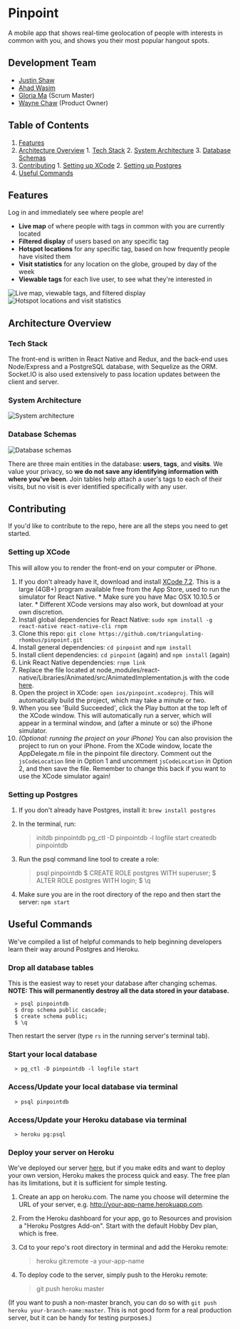 # Pinpoint

  A mobile app that shows real-time geolocation of people with interests in common with you, and shows you their most popular hangout spots.

## Development Team

  * [Justin Shaw](https://github.com/jshaw22)
  * [Ahad Wasim](https://github.com/Ahad-Wasim)
  * [Gloria Ma](https://github.com/gloriama) (Scrum Master)
  * [Wayne Chaw](https://github.com/waynechaw) (Product Owner)

## Table of Contents

  1. [Features](#features)
  2. [Architecture Overview](#architecture-overview)
    1. [Tech Stack](#tech-stack)
    2. [System Architecture](#system-architecture)
    3. [Database Schemas](#database-schemas)
  3. [Contributing](#contributing)
    1. [Setting up XCode](#setting-up-xcode)
    2. [Setting up Postgres](#setting-up-postgres)
  4. [Useful Commands](#useful-commands)

## Features

  Log in and immediately see where people are!

  * **Live map** of where people with tags in common with you are currently located
  * **Filtered display** of users based on any specific tag
  * **Hotspot locations** for any specific tag, based on how frequently people have visited them
  * **Visit statistics** for any location on the globe, grouped by day of the week
  * **Viewable tags** for each live user, to see what they're interested in

![Live map, viewable tags, and filtered display](https://giant.gfycat.com/MisguidedFrightenedAsiaticgreaterfreshwaterclam.gif) ![Hotspot locations and visit statistics](https://fat.gfycat.com/AdmiredLargeJumpingbean.gif)

## Architecture Overview

### Tech Stack
  
  The front-end is written in React Native and Redux, and the back-end uses Node/Express and a PostgreSQL database, with Sequelize as the ORM. Socket.IO is also used extensively to pass location updates between the client and server.

### System Architecture

![System architecture](http://s18.postimg.org/v8xu15vnd/Screen_Shot_2016_02_11_at_8_18_14_PM.png)

### Database Schemas

![Database schemas](http://i.imgur.com/oxvTk9f.png)

  There are three main entities in the database: **users**, **tags**, and **visits**. We value your privacy, so **we do not save any identifying information with where you've been**. Join tables help attach a user's tags to each of their visits, but no visit is ever identified specifically with any user.

## Contributing

  If you'd like to contribute to the repo, here are all the steps you need to get started.

### Setting up XCode

  This will allow you to render the front-end on your computer or iPhone.
  
  1. If you don't already have it, download and install [XCode 7.2](https://itunes.apple.com/us/app/xcode/id497799835). This is a large (4GB+) program available free from the App Store, used to run the simulator for React Native.
    * Make sure you have Mac OSX 10.10.5 or later.
    * Different XCode versions may also work, but download at your own discretion.
  2. Install global dependencies for React Native: `sudo npm install -g react-native react-native-cli rnpm`
  3. Clone this repo: `git clone https://github.com/triangulating-rhombus/pinpoint.git`
  4. Install general dependencies: `cd pinpoint` and `npm install`
  5. Install client dependencies: `cd pinpoint` (again) and `npm install` (again)
  6. Link React Native dependencies: `rnpm link`
  7. Replace the file located at node_modules/react-native/Libraries/Animated/src/AnimatedImplementation.js with the code [here](https://gist.githubusercontent.com/lelandrichardson/c0d938e02301f9294465/raw/5053cebc66989d27697bbb08450f360555309b0c/AnimatedImplementation.js).
  8. Open the project in XCode: `open ios/pinpoint.xcodeproj`. This will automatically build the project, which may take a minute or two.
  9. When you see 'Build Succeeded', click the Play button at the top left of the XCode window. This will automatically run a server, which will appear in a terminal window, and (after a minute or so) the iPhone simulator.
  10. *(Optional: running the project on your iPhone)* You can also provision the project to run on your iPhone. From the XCode window, locate the AppDelegate.m file in the pinpoint file directory. Comment out the `jsCodeLocation` line in Option 1 and uncomment `jsCodeLocation` in Option 2, and then save the file. Remember to change this back if you want to use the XCode simulator again!

### Setting up Postgres
  
  1. If you don't already have Postgres, install it: `brew install postgres`
  2. In the terminal, run:

        > initdb pinpointdb 
        > pg_ctl -D pinpointdb -l logfile start
        > createdb pinpointdb

  3. Run the psql command line tool to create a role:

        > psql pinpointdb
        $ CREATE ROLE postgres WITH superuser;
        $ ALTER ROLE postgres WITH login;
        $ \q

  4. Make sure you are in the root directory of the repo and then start the server: `npm start`

## Useful Commands

  We've compiled a list of helpful commands to help beginning developers learn their way around Postgres and Heroku.

### Drop all database tables

  This is the easiest way to reset your database after changing schemas. **NOTE: This will permanently destroy all the data stored in your database.**
```
  > psql pinpointdb
  $ drop schema public cascade;
  $ create schema public;
  $ \q
```
  Then restart the server (type `rs` in the running server's terminal tab).

### Start your local database

```
  > pg_ctl -D pinpointdb -l logfile start
```

### Access/Update your local database via terminal

```
  > psql pinpointdb
```

### Access/Update your Heroku database via terminal

```
  > heroku pg:psql
```

### Deploy your server on Heroku

  We've deployed our server [here](http://tr-pinpoint-server.herokuapp.com), but if you make edits and want to deploy your own version, Heroku makes the process quick and easy. The free plan has its limitations, but it is sufficient for simple testing.

  1. Create an app on heroku.com. The name you choose will determine the URL of your server, e.g. http://your-app-name.herokuapp.com.

  2. From the Heroku dashboard for your app, go to Resources and provision a "Heroku Postgres Add-on". Start with the default Hobby Dev plan, which is free.

  3. Cd to your repo's root directory in terminal and add the Heroku remote:

        > heroku git:remote -a your-app-name
  
  4. To deploy code to the server, simply push to the Heroku remote:

        > git push heroku master

  (If you want to push a non-master branch, you can do so with `git push heroku your-branch-name:master`. This is not good form for a real production server, but it can be handy for testing purposes.)